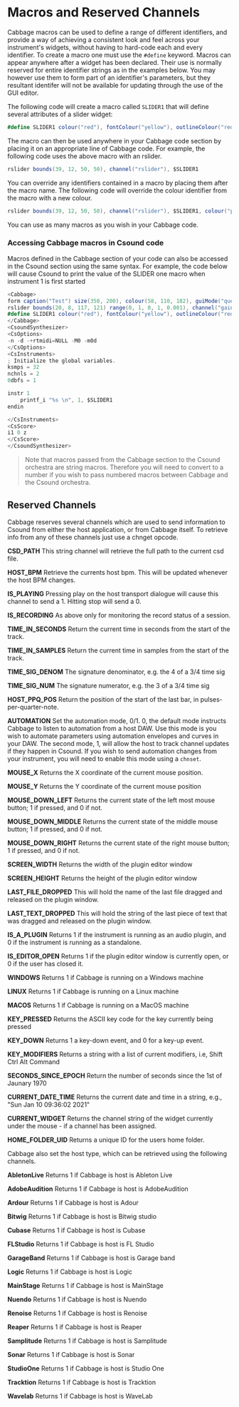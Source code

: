 # Macros and Reserved Channels
Cabbage macros can be used to define a range of different identifiers, and provide a way of achieving a consistent look and feel across your instrument's widgets, without having to hard-code each and every identifier. To create a macro one must use the `#define` keyword. Macros can appear anywhere after a widget has been declared. Their use is normally reserved for entire identifier strings as in the examples below. You may however use them to form part of an identifier's parameters, but they resultant identifer will not be available for updating through the use of the GUI editor. 

The following code will create a macro called `SLIDER1` that will define several attributes of a slider widget:

```csharp
#define SLIDER1 colour("red"), fontColour("yellow"), outlineColour("red"), range(0, 1000, 500)
```
The macro can then be used anywhere in your Cabbage code section by placing it on an appropriate line of Cabbage code. For example, the following code uses the above macro with an rslider.

```csharp
rslider bounds(39, 12, 50, 50), channel("rslider"), $SLIDER1
```
You can override any identifiers contained in a macro by placing them after the macro name. The following code will override the colour identifier from the macro with a new colour.

```csharp
rslider bounds(39, 12, 50, 50), channel("rslider"), $SLIDER1, colour("purple")
```

You can use as many macros as you wish in your Cabbage code. 

### Accessing Cabbage macros in Csound code
Macros defined in the Cabbage section of your code can also be accessed in the Csound section using the same syntax. For example, the code below will cause Csound to print the value of the SLIDER one macro when instrument 1 is first started

```csharp
<Cabbage>
form caption("Test") size(350, 200), colour(58, 110, 182), guiMode("queue"), pluginId("sfi1")
rslider bounds(20, 8, 117, 121) range(0, 1, 0, 1, 0.001), channel("gain1"), text("Gain")
#define SLIDER1 colour("red"), fontColour("yellow"), outlineColour("red"), range(0, 1000, 500)
</Cabbage>
<CsoundSynthesizer>
<CsOptions>
-n -d -+rtmidi=NULL -M0 -m0d 
</CsOptions>
<CsInstruments>
; Initialize the global variables. 
ksmps = 32
nchnls = 2
0dbfs = 1

instr 1
    printf_i "%s \n", 1, $SLIDER1 
endin

</CsInstruments>
<CsScore>
i1 0 z
</CsScore>
</CsoundSynthesizer>
```

> Note that macros passed from the Cabbage section to the Csound orchestra are string macros. Therefore you will need to convert to a number if you wish to pass numbered macros between Cabbage and the Csound orchestra.   

## Reserved Channels

Cabbage reserves several channels which are used to send information to Csound from either the host application, or from Cabbage itself. To retrieve info from any of these channels just use a chnget opcode.

**CSD_PATH** This string channel will retrieve the full path to the current csd file.

**HOST_BPM** Retrieve the currents host bpm. This will be updated whenever the host BPM changes.

**IS_PLAYING** Pressing play on the host transport dialogue will cause this channel to send a 1. Hitting stop will send a 0.

**IS_RECORDING** As above only for monitoring the record status of a session.

**TIME_IN_SECONDS** Return the current time in seconds from the start of the track.

**TIME_IN_SAMPLES** Return the current time in samples from the start of the track.

**TIME_SIG_DENOM** The signature denominator, e.g. the 4 of a 3/4 time sig 

**TIME_SIG_NUM** The signature numerator, e.g. the 3 of a 3/4 time sig 

**HOST_PPQ_POS** Return the position of the start of the last bar, in pulses-per-quarter-note.

**AUTOMATION** Set the automation mode, 0/1. 0, the default mode instructs Cabbage to listen to automation from a host DAW. Use this mode is you wish to automate parameters using automation envelopes and curves in your DAW. The second mode, 1, will allow the host to track channel updates if they happen in Csound. If you wish to send automation changes from your instrument, you will need to enable this mode using a `chnset`. 

**MOUSE_X** Returns the X coordinate of the current mouse position.

**MOUSE_Y** Returns the Y coordinate of the current mouse position

**MOUSE_DOWN_LEFT** Returns the current state of the left most mouse button; 1 if pressed, and 0 if not. 

**MOUSE_DOWN_MIDDLE** Returns the current state of the middle mouse button; 1 if pressed, and 0 if not. 

**MOUSE_DOWN_RIGHT** Returns the current state of the right mouse button; 1 if pressed, and 0 if not. 

**SCREEN_WIDTH** Returns the width of the plugin editor window

**SCREEN_HEIGHT** Returns the height of the plugin editor window

**LAST_FILE_DROPPED** This will hold the name of the last file dragged and released on the plugin window. 

**LAST_TEXT_DROPPED** This will hold the string of the last piece of text that was dragged and released on the plugin window. 

**IS_A_PLUGIN** Returns 1 if the instrument is running as an audio plugin, and 0 if the instrument is running as a standalone. 

**IS_EDITOR_OPEN** Returns 1 if the plugin editor window is currently open, or 0 if the user has closed it. 

**WINDOWS** Returns 1 if Cabbage is running on a Windows machine

**LINUX** Returns 1 if Cabbage is running on a Linux machine

**MACOS** Returns 1 if Cabbage is running on a MacOS machine

**KEY_PRESSED** Returns the ASCII key code for the key currently being pressed

**KEY_DOWN** Returns 1 a key-down event, and 0 for a key-up event.  

**KEY_MODIFIERS** Returns a string with a list of current modifiers, i.e, Shift Ctrl Alt Command

**SECONDS_SINCE_EPOCH** Return the number of seconds since the 1st of Jaunary 1970

**CURRENT_DATE_TIME** Returns the current date and time in a string, e.g., "Sun Jan 10 09:36:02 2021"

**CURRENT_WIDGET** Returns the channel string of the widget currently under the mouse - if a channel has been assigned.

**HOME_FOLDER_UID** Returns a unique ID for the users home folder.


Cabbage also set the host type, which can be retrieved using the following channels. 

**AbletonLive** Returns 1 if Cabbage is host is Ableton Live

**AdobeAudition** Returns 1 if Cabbage is host is AdobeAudition

**Ardour** Returns 1 if Cabbage is host is Adour

**Bitwig** Returns 1 if Cabbage is host is Bitwig studio

**Cubase** Returns 1 if Cabbage is host is Cubase

**FLStudio** Returns 1 if Cabbage is host is FL Studio

**GarageBand** Returns 1 if Cabbage is host is Garage band

**Logic** Returns 1 if Cabbage is host is Logic

**MainStage** Returns 1 if Cabbage is host is MainStage

**Nuendo** Returns 1 if Cabbage is host is Nuendo

**Renoise** Returns 1 if Cabbage is host is Renoise

**Reaper** Returns 1 if Cabbage is host is Reaper

**Samplitude** Returns 1 if Cabbage is host is Samplitude

**Sonar** Returns 1 if Cabbage is host is Sonar

**StudioOne** Returns 1 if Cabbage is host is Studio One

**Tracktion** Returns 1 if Cabbage is host is Tracktion

**Wavelab** Returns 1 if Cabbage is host is WaveLab




